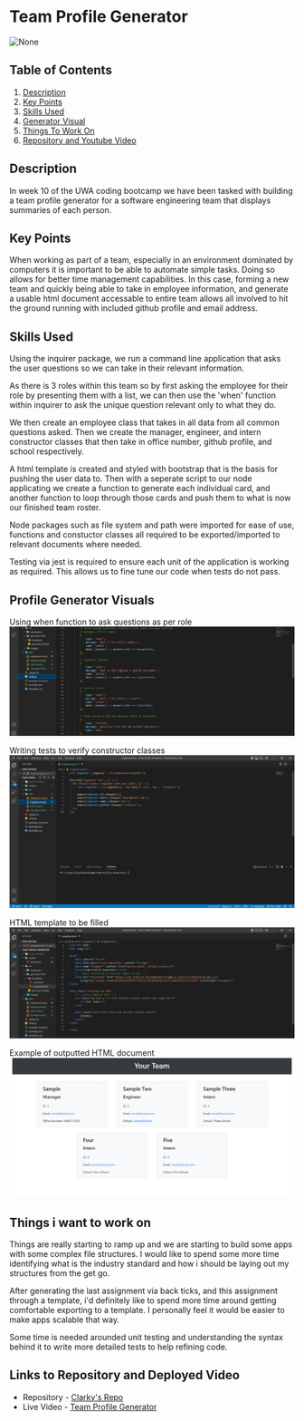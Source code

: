 # Team Profile Generator

![None](https://img.shields.io/badge/license-None-blue)
  
## Table of Contents
1. [Description](#description)
2. [Key Points](#key-points)
3. [Skills Used](#skills-used)
4. [Generator Visual](#profile-generator-visuals)
5. [Things To Work On](#things-i-want-to-work-on)
6. [Repository and Youtube Video](#links-to-repository-and-deployed-video)
  
## Description

In week 10 of the UWA coding bootcamp we have been tasked with building a team profile generator for a software engineering team that displays summaries of each person.

## Key Points

When working as part of a team, especially in an environment dominated by computers it is important to be able to automate simple tasks. Doing so allows for better time management capabilities. In this case, forming a new team and quickly being able to take in employee information, and generate a usable html document accessable to entire team allows all involved to hit the ground running with included github profile and email address.

## Skills Used

Using the inquirer package, we run a command line application that asks the user questions so we can take in their relevant information.

As there is 3 roles within this team so by first asking the employee for their role by presenting them with a list, we can then use the 'when' function within inquirer to ask the unique question relevant only to what they do.

We then create an employee class that takes in all data from all common questions asked. Then we create the manager, engineer, and intern constructor classes that then take in office number, github profile, and school respectively.

A html template is created and styled with bootstrap that is the basis for pushing the user data to. Then with a seperate script to our node applicating we create a function to generate each individual card, and another function to loop through those cards and push them to what is now our finished team roster.

Node packages such as file system and path were imported for ease of use, functions and constuctor classes all required to be exported/imported to relevant documents where needed. 

Testing via jest is required to ensure each unit of the application is working as required. This allows us to fine tune our code when tests do not pass.

## Profile Generator Visuals

Using when function to ask questions as per role
![unique questions as per role](/src/images/inquirer-when.png)

Writing tests to verify constructor classes
![tests](/src/images/test.png)

HTML template to be filled
![template](/src/images/template.png)

Example of outputted HTML document
![outputted HTML](/src/images/generated-html.png)


## Things i want to work on

Things are really starting to ramp up and we are starting to build some apps with some complex file structures. I would like to spend some more time identifying what is the industry standard and how i should be laying out my structures from the get go.

After generating the last assignment via back ticks, and this assignment through a template, i'd definitely like to spend more time around getting comfortable exporting to a template. I personally feel it would be easier to make apps scalable that way.

Some time is needed arounded unit testing and understanding the syntax behind it to write more detailed tests to help refining code.

## Links to Repository and Deployed Video

- Repository - [Clarky's Repo](https://github.com/Clarky117/Team-Profile-Generator)
- Live Video - [Team Profile Generator](https://youtu.be/3YZ2iaGAK9I)